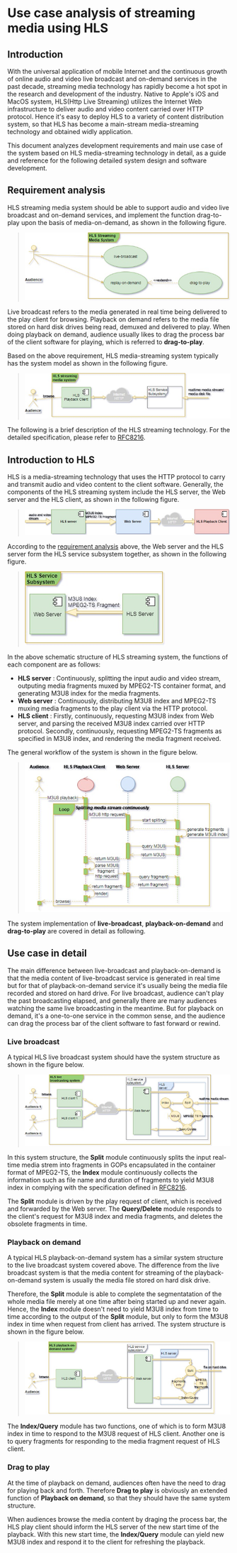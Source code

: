 # Use case analysis of streaming media using HLS

## Introduction
With the universal application of mobile Internet and the continuous growth of online audio and video live broadcast and on-demand services in the past decade, streaming media technology has rapidly become a hot spot in the research and development of the industry. Native to Apple's iOS and MacOS system, HLS(Http Live Streaming) utilizes the Internet Web infrastructure to deliver audio and video content carried over HTTP protocol. Hence it's easy to deploy HLS to a variety of content distribution system, so that HLS has become a main-stream media-streaming technology and obtained widly application.

This document analyzes development requirements and main use case of the system based on HLS media-streaming technology in detail, as a guide and reference for the following detailed system design and software development.

## <span id="requirement">Requirement analysis</span>
HLS streaming media system should be able to support audio and video live broadcast and on-demand services, and implement the function drag-to-play upon the basis of media-on-demand, as shown in the following figure.
> ![fig.1](./draw.io/001-HLS-en-UseCase.jpg)

Live broadcast refers to the media generated in real time being delivered to the play client for browsing. Playback on demand refers to the media file stored on hard disk drives being read, demuxed and delivered to play. When doing playback on demand, audience usually likes to drag the process bar of the client software for playing, which is referred to __drag-to-play__.

Based on the above requirement, HLS media-streaming system typically has the system model as shown in the following figure.
> ![fig.2](./draw.io/001-HLS-en-SysModel.jpg)

The following is a brief description of the HLS streaming technology. For the detailed specification, please refer to [RFC8216][].

## Introduction to HLS
HLS is a media-streaming technology that uses the HTTP protocol to carry and transmit audio and video content to the client software. Generally, the components of the HLS streaming system include the HLS server, the Web server and the HLS client, as shown in the following figure.
> ![fig.3](./draw.io/001-HLS-en-Stream.jpg)

According to the [requirement analysis](#requirement) above, the Web server and the HLS server form the HLS service subsystem together, as shown in the following figure.
> ![fig.4](./draw.io/001-HLS-en-ServersideSubsys.jpg)

In the above schematic structure of HLS streaming system, the functions of each component are as follows:
* __HLS server__ : Continuously, splitting the input audio and video stream, outputing media fragments muxed by MPEG2-TS container format, and generating M3U8 index for the media fragments.
* __Web server__ : Continuously, distributing M3U8 index and MPEG2-TS muxing media fragments to the play client via the HTTP protocol.
* __HLS client__ : Firstly, continuously, requesting M3U8 index from Web server, and parsing the received M3U8 index carried over HTTP protocol. Secondly, continuously, requesting MPEG2-TS fragments as specified in M3U8 index, and rendering the media fragment received.

The general workflow of the system is shown in the figure below.
> ![fig.5](./draw.io/001-HLS-en-WorkFlow.jpg)

The system implementation of __live-broadcast__, __playback-on-demand__ and __drag-to-play__ are covered in detail as following.

## Use case in detail
The main difference between live-broadcast and playback-on-demand is that the media content of live-broadcast service is generated in real time but for that of playback-on-demand service it's usually being the media file recorded and stored on hard drive. For live broadcast, audience can't play the past broadcasting elapsed, and generally there are many audiences watching the same live broadcasting in the meantime. But for playback on demand, it's a one-to-one service in the common sense, and the audience can drag the process bar of the client software to fast forward or rewind.

### Live broadcast
A typical HLS live broadcast system should have the system structure as shown in the figure below.
> ![fig.6](./draw.io/001-HLS-en-Live.jpg)

In this system structure, the __Split__ module continuously splits the input real-time media strem into fragments in GOPs encapsulated in the container format of MPEG2-TS, the __Index__ module continuously collects the information such as file name and duration of fragments to yield M3U8 index in complying with the specification defined in [RFC8216][].

The __Split__ module is driven by the play request of client, which is received and forwarded by the Web server. The __Query/Delete__ module responds to the client's request for M3U8 index and media fragments, and deletes the obsolete fragments in time.

### Playback on demand
A typical HLS playback-on-demand system has a similar system structure to the live broadcast system covered above. The difference from the live broadcast system is that the media content for streaming of the playback-on-demand system is usually the media file stored on hard disk drive.

Therefore, the __Split__ module is able to complete the segmentatation of the whole media file merely at one time after being started up and never again. Hence, the __Index__ module doesn't need to yield M3U8 index from time to time according to the output of the __Split__ module, but only to form the M3U8 index in time when request from client has arrived. The system structure is shown in the figure below.
> ![fig.7](./draw.io/001-HLS-en-Vod.jpg)

The __Index/Query__ module has two functions, one of which is to form M3U8 index in time to respond to the M3U8 request of HLS client. Another one is to query fragments for responding to the media fragment request of HLS client.

### Drag to play
At the time of playback on demand, audiences often have the need to drag for playing back and forth. Therefore __Drag to play__ is obviously an extended function of __Playback on demand__, so that they should have the same system structure.

When audiences browse the media content by draging the process bar, the HLS play client should inform the HLS server of the new start time of the playback. With this new start time, the __Index/Query__ module can yield new M3U8 index and respond it to the client for refreshing the playback.



[RFC8216]: http://www.rfc-editor.org/info/rfc8216